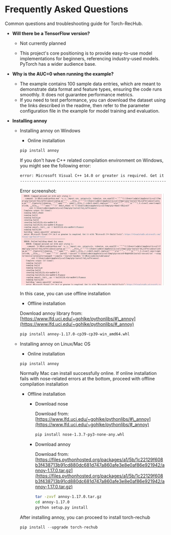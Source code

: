 # Frequently Asked Questions

Common questions and troubleshooting guide for Torch-RecHub.

* **Will there be a TensorFlow version?**

    - Not currently planned
  
    - This project's core positioning is to provide easy-to-use model implementations for beginners, referencing industry-used models. PyTorch has a wider audience base.

* **Why is the AUC=0 when running the example?**

    - The example contains 100 sample data entries, which are meant to demonstrate data format and feature types, ensuring the code runs smoothly. It does not guarantee performance metrics.
    - If you need to test performance, you can download the dataset using the links described in the readme, then refer to the parameter configuration file in the example for model training and evaluation.

* **Installing annoy**

    - Installing annoy on Windows

        - Online installation

        ```Bash
        pip install annoy
        ```

        If you don't have C++ related compilation environment on Windows, you might see the following error:

        ```Bash
        error: Microsoft Visual C++ 14.0 or greater is required. Get it with "Microsoft C++ Build Tools": https://visualstudio.microsoft.com/visual-cpp-build-tools/
        ---------------------------------------------------------------------
        ```

        Error screenshot:
        ![alt text](../file/img/win_install_annoy_error.png "Error screenshot")
        
        In this case, you can use offline installation

        - Offline installation

        Download annoy library from: [https://www.lfd.uci.edu/~gohlke/pythonlibs/#\_annoy](https://www.lfd.uci.edu/~gohlke/pythonlibs/#_annoy)

        ```Bash
        pip install annoy‑1.17.0‑cp39‑cp39‑win_amd64.whl
        ```

    - Installing annoy on Linux/Mac OS

        - Online installation

        ```text
        pip install annoy
        ```

        Normally Mac can install successfully online. If online installation fails with nose-related errors at the bottom, proceed with offline compilation installation

        - Offline installation

          - Download nose

            Download from: [https://www.lfd.uci.edu/~gohlke/pythonlibs/#\_annoy](https://www.lfd.uci.edu/~gohlke/pythonlibs/#_annoy)

            ```Bash
            pip install nose‑1.3.7‑py3‑none‑any.whl
            ```

          - Download annoy

            Download from: [https://files.pythonhosted.org/packages/a1/5b/1c22129f608b3f438713b91cd880dc681d747a860afe3e8e0af86e921942/annoy-1.17.0.tar.gz](https://files.pythonhosted.org/packages/a1/5b/1c22129f608b3f438713b91cd880dc681d747a860afe3e8e0af86e921942/annoy-1.17.0.tar.gz)

            ```Bash
            tar -zxvf annoy-1.17.0.tar.gz
            cd annoy-1.17.0
            python setup.py install
            ```

      After installing annoy, you can proceed to install torch-rechub

      ```Python
      pip install --upgrade torch-rechub
      ```